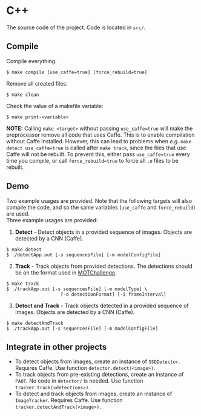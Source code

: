 # C++
The source code of the project. Code is located in `src/`.

## Compile
Compile everything:
```
$ make compile [use_caffe=true] [force_rebuild=true]
```

Remove all created files:
```
$ make clean
```

Check the value of a makefile variable:
```
$ make print-<variable>
```

**NOTE:** Calling `make <target>` without passing `use_caffe=true` will make the preprocessor remove all code that uses Caffe. This is to enable compilation without Caffe installed. However, this can lead to problems when _e.g._ `make detect use_caffe=true` is called after `make track`, since the files that use Caffe will not be rebuilt. To prevent this, either pass `use_caffe=true` every time you compile, or call `force_rebuild=true` to force all `.o` files to be rebuilt.

## Demo
Two example usages are provided. Note that the following targets will also compile the code, and so the same variables (`use_caffe` and `force_rebuild`) are used.  
Three example usages are provided:
1. **Detect** - Detect objects in a provided sequence of images. Objects are detected by a CNN (Caffe).
```
$ make detect
$ ./detectApp.out [-s sequencesFile] [-m modelConfigFile]
```
2. **Track** - Track objects from provided detections. The detections should be on the format used in [MOTChallenge](https://motchallenge.net/).
```
$ make track
$ ./trackApp.out [-s sequencesFile] [-m modelType] \
                    [-d detectionFormat] [-i frameInterval]
```

3. **Detect and Track** - Track objects detected in a provided sequence of images. Objects are detected by a CNN (Caffe).
```
$ make detectAndTrack
$ ./trackApp.out [-s sequencesFile] [-m modelConfigFile]
```

## Integrate in other projects
* To detect objects from images, create an instance of `SSDDetector`. Requires Caffe. Use function `detector.detect(<image>)`.
* To track objects from pre-existing detections, create an instance of `PAOT`. No code in `detector/` is needed. Use function `tracker.track(<detections>)`.
* To detect and track objects from images, create an instance of `ImageTracker`. Requires Caffe. Use function `tracker.detectAndTrack(<image>)`.
